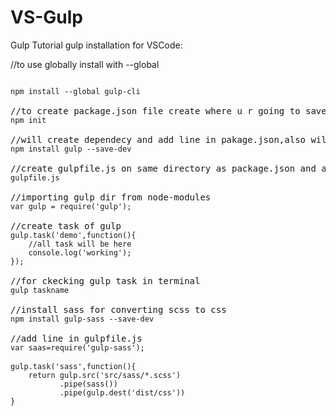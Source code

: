# VS-Gulp
Gulp Tutorial 
gulp installation for VSCode:

//to use globally install with --global
<pre><code>
npm install --global gulp-cli</code><?pre>

//to create package.json file create where u r going to save project
<code>npm init</code>

//will create dependecy and add line in pakage.json,also will install node-module
<code>npm install gulp --save-dev</code>

//create gulpfile.js on same directory as package.json and add task 
<code>gulpfile.js</code>

//importing gulp dir from node-modules
<code>var gulp = require('gulp');</code>

//create task of gulp
<code>gulp.task('demo',function(){
	//all task will be here
	console.log('working');
});
</code>
//for ckecking gulp task in terminal
<code>gulp taskname</code>

//install sass for converting scss to css
<code>npm install gulp-sass --save-dev</code>

//add line in gulpfile.js
<code>var saas=require('gulp-sass');</code>

<code>gulp.task('sass',function(){
    return gulp.src('src/sass/*.scss')
           .pipe(sass())
           .pipe(gulp.dest('dist/css'))
}</code>

